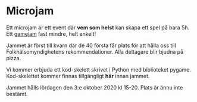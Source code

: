 # Microjam

Ett microjam är ett event där **vem som helst** kan skapa ett spel på
bara 5h. Ett [gamejam](https://en.wikipedia.org/wiki/Game_jam) fast mindre, helt enkelt!

Jammet är först till kvarn där de 40 första får plats för att hålla oss till
Folkhälsomyndighetens rekommendationer. Alla deltagare blir bjudna på pizza.

Vi kommer erbjuda ett kod-skelett skrivet i Python med biblioteket pygame.
Kod-skelettet kommer finnas tillgängligt **här** innan jammet.

Jammet hålls lördagen den 3:e oktober 2020 kl 15-20. Plats är ännu inte bestämt.

